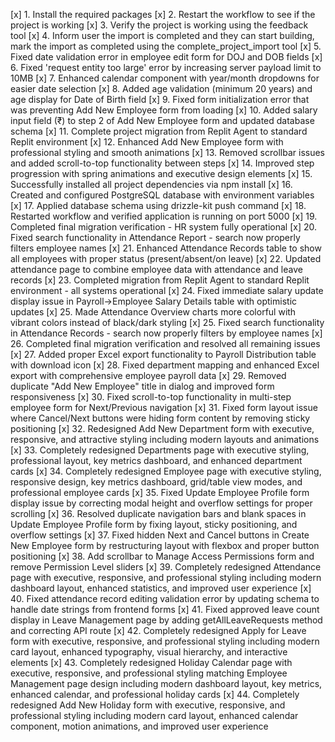 [x] 1. Install the required packages
[x] 2. Restart the workflow to see if the project is working
[x] 3. Verify the project is working using the feedback tool
[x] 4. Inform user the import is completed and they can start building, mark the import as completed using the complete_project_import tool
[x] 5. Fixed date validation error in employee edit form for DOJ and DOB fields
[x] 6. Fixed 'request entity too large' error by increasing server payload limit to 10MB
[x] 7. Enhanced calendar component with year/month dropdowns for easier date selection
[x] 8. Added age validation (minimum 20 years) and age display for Date of Birth field
[x] 9. Fixed form initialization error that was preventing Add New Employee form from loading
[x] 10. Added salary input field (₹) to step 2 of Add New Employee form and updated database schema
[x] 11. Complete project migration from Replit Agent to standard Replit environment
[x] 12. Enhanced Add New Employee form with professional styling and smooth animations
[x] 13. Removed scrollbar issues and added scroll-to-top functionality between steps
[x] 14. Improved step progression with spring animations and executive design elements
[x] 15. Successfully installed all project dependencies via npm install
[x] 16. Created and configured PostgreSQL database with environment variables
[x] 17. Applied database schema using drizzle-kit push command
[x] 18. Restarted workflow and verified application is running on port 5000
[x] 19. Completed final migration verification - HR system fully operational
[x] 20. Fixed search functionality in Attendance Report - search now properly filters employee names
[x] 21. Enhanced Attendance Records table to show all employees with proper status (present/absent/on leave)
[x] 22. Updated attendance page to combine employee data with attendance and leave records
[x] 23. Completed migration from Replit Agent to standard Replit environment - all systems operational
[x] 24. Fixed immediate salary update display issue in Payroll->Employee Salary Details table with optimistic updates
[x] 25. Made Attendance Overview charts more colorful with vibrant colors instead of black/dark styling
[x] 25. Fixed search functionality in Attendance Records - search now properly filters by employee names
[x] 26. Completed final migration verification and resolved all remaining issues
[x] 27. Added proper Excel export functionality to Payroll Distribution table with download icon
[x] 28. Fixed department mapping and enhanced Excel export with comprehensive employee payroll data
[x] 29. Removed duplicate "Add New Employee" title in dialog and improved form responsiveness
[x] 30. Fixed scroll-to-top functionality in multi-step employee form for Next/Previous navigation
[x] 31. Fixed form layout issue where Cancel/Next buttons were hiding form content by removing sticky positioning
[x] 32. Redesigned Add New Department form with executive, responsive, and attractive styling including modern layouts and animations
[x] 33. Completely redesigned Departments page with executive styling, professional layout, key metrics dashboard, and enhanced department cards
[x] 34. Completely redesigned Employee page with executive styling, responsive design, key metrics dashboard, grid/table view modes, and professional employee cards
[x] 35. Fixed Update Employee Profile form display issue by correcting modal height and overflow settings for proper scrolling
[x] 36. Resolved duplicate navigation bars and blank spaces in Update Employee Profile form by fixing layout, sticky positioning, and overflow settings
[x] 37. Fixed hidden Next and Cancel buttons in Create New Employee form by restructuring layout with flexbox and proper button positioning
[x] 38. Add scrollbar to Manage Access Permissions form and remove Permission Level sliders
[x] 39. Completely redesigned Attendance page with executive, responsive, and professional styling including modern dashboard layout, enhanced statistics, and improved user experience
[x] 40. Fixed attendance record editing validation error by updating schema to handle date strings from frontend forms
[x] 41. Fixed approved leave count display in Leave Management page by adding getAllLeaveRequests method and correcting API route
[x] 42. Completely redesigned Apply for Leave form with executive, responsive, and professional styling including modern card layout, enhanced typography, visual hierarchy, and interactive elements
[x] 43. Completely redesigned Holiday Calendar page with executive, responsive, and professional styling matching Employee Management page design including modern dashboard layout, key metrics, enhanced calendar, and professional holiday cards
[x] 44. Completely redesigned Add New Holiday form with executive, responsive, and professional styling including modern card layout, enhanced calendar component, motion animations, and improved user experience
